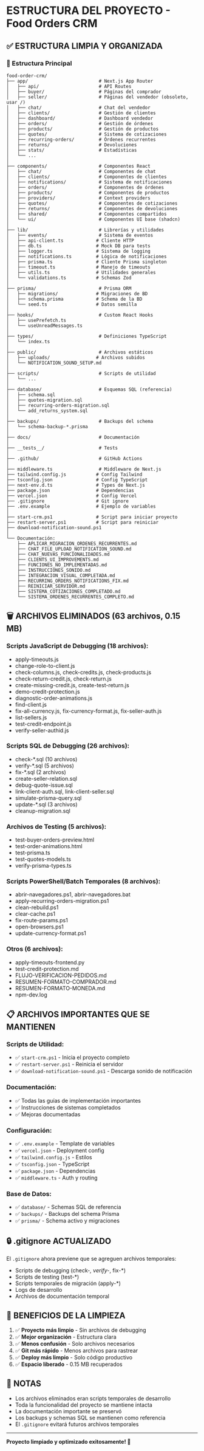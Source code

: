 # ESTRUCTURA DEL PROYECTO - Food Orders CRM

## ✅ ESTRUCTURA LIMPIA Y ORGANIZADA

### 📁 Estructura Principal

```
food-order-crm/
├── app/                          # Next.js App Router
│   ├── api/                      # API Routes
│   ├── buyer/                    # Páginas del comprador
│   ├── seller/                   # Páginas del vendedor (obsoleto, usar /)
│   ├── chat/                     # Chat del vendedor
│   ├── clients/                  # Gestión de clientes
│   ├── dashboard/                # Dashboard vendedor
│   ├── orders/                   # Gestión de órdenes
│   ├── products/                 # Gestión de productos
│   ├── quotes/                   # Sistema de cotizaciones
│   ├── recurring-orders/         # Órdenes recurrentes
│   ├── returns/                  # Devoluciones
│   ├── stats/                    # Estadísticas
│   └── ...
│
├── components/                   # Componentes React
│   ├── chat/                     # Componentes de chat
│   ├── clients/                  # Componentes de clientes
│   ├── notifications/            # Sistema de notificaciones
│   ├── orders/                   # Componentes de órdenes
│   ├── products/                 # Componentes de productos
│   ├── providers/                # Context providers
│   ├── quotes/                   # Componentes de cotizaciones
│   ├── returns/                  # Componentes de devoluciones
│   ├── shared/                   # Componentes compartidos
│   └── ui/                       # Componentes UI base (shadcn)
│
├── lib/                          # Librerías y utilidades
│   ├── events/                   # Sistema de eventos
│   ├── api-client.ts            # Cliente HTTP
│   ├── db.ts                    # Mock DB para tests
│   ├── logger.ts                # Sistema de logging
│   ├── notifications.ts         # Lógica de notificaciones
│   ├── prisma.ts                # Cliente Prisma singleton
│   ├── timeout.ts               # Manejo de timeouts
│   ├── utils.ts                 # Utilidades generales
│   └── validations.ts           # Schemas Zod
│
├── prisma/                       # Prisma ORM
│   ├── migrations/              # Migraciones de BD
│   ├── schema.prisma            # Schema de la BD
│   └── seed.ts                  # Datos semilla
│
├── hooks/                        # Custom React Hooks
│   ├── usePrefetch.ts
│   └── useUnreadMessages.ts
│
├── types/                        # Definiciones TypeScript
│   └── index.ts
│
├── public/                       # Archivos estáticos
│   ├── uploads/                 # Archivos subidos
│   └── NOTIFICATION_SOUND_SETUP.md
│
├── scripts/                      # Scripts de utilidad
│   └── ...
│
├── database/                     # Esquemas SQL (referencia)
│   ├── schema.sql
│   ├── quotes-migration.sql
│   ├── recurring-orders-migration.sql
│   └── add_returns_system.sql
│
├── backups/                      # Backups del schema
│   └── schema-backup-*.prisma
│
├── docs/                         # Documentación
│
├── __tests__/                    # Tests
│
├── .github/                      # GitHub Actions
│
├── middleware.ts                 # Middleware de Next.js
├── tailwind.config.js           # Config Tailwind
├── tsconfig.json                # Config TypeScript
├── next-env.d.ts                # Types de Next.js
├── package.json                 # Dependencias
├── vercel.json                  # Config Vercel
├── .gitignore                   # Git ignore
├── .env.example                 # Ejemplo de variables
│
├── start-crm.ps1                # Script para iniciar proyecto
├── restart-server.ps1           # Script para reiniciar
├── download-notification-sound.ps1
│
└── Documentación:
    ├── APLICAR_MIGRACION_ORDENES_RECURRENTES.md
    ├── CHAT_FILE_UPLOAD_NOTIFICATION_SOUND.md
    ├── CHAT_NUEVAS_FUNCIONALIDADES.md
    ├── CLIENTS_UI_IMPROVEMENTS.md
    ├── FUNCIONES_NO_IMPLEMENTADAS.md
    ├── INSTRUCCIONES_SONIDO.md
    ├── INTEGRACION_VISUAL_COMPLETADA.md
    ├── RECURRING_ORDERS_NOTIFICATIONS_FIX.md
    ├── REINICIAR_SERVIDOR.md
    ├── SISTEMA_COTIZACIONES_COMPLETADO.md
    └── SISTEMA_ORDENES_RECURRENTES_COMPLETO.md
```

## 🗑️ ARCHIVOS ELIMINADOS (63 archivos, 0.15 MB)

### Scripts JavaScript de Debugging (18 archivos):
- apply-timeouts.js
- change-role-to-client.js
- check-columns.js, check-credits.js, check-products.js
- check-return-credit.js, check-return.js
- create-missing-credit.js, create-test-return.js
- demo-credit-protection.js
- diagnostic-order-animations.js
- find-client.js
- fix-all-currency.js, fix-currency-format.js, fix-seller-auth.js
- list-sellers.js
- test-credit-endpoint.js
- verify-seller-authid.js

### Scripts SQL de Debugging (26 archivos):
- check-*.sql (10 archivos)
- verify-*.sql (5 archivos)
- fix-*.sql (2 archivos)
- create-seller-relation.sql
- debug-quote-issue.sql
- link-client-auth.sql, link-client-seller.sql
- simulate-prisma-query.sql
- update-*.sql (3 archivos)
- cleanup-migration.sql

### Archivos de Testing (5 archivos):
- test-buyer-orders-preview.html
- test-order-animations.html
- test-prisma.ts
- test-quotes-models.ts
- verify-prisma-types.ts

### Scripts PowerShell/Batch Temporales (8 archivos):
- abrir-navegadores.ps1, abrir-navegadores.bat
- apply-recurring-orders-migration.ps1
- clean-rebuild.ps1
- clear-cache.ps1
- fix-route-params.ps1
- open-browsers.ps1
- update-currency-format.ps1

### Otros (6 archivos):
- apply-timeouts-frontend.py
- test-credit-protection.md
- FLUJO-VERIFICACION-PEDIDOS.md
- RESUMEN-FORMATO-COMPRADOR.md
- RESUMEN-FORMATO-MONEDA.md
- npm-dev.log

## 📋 ARCHIVOS IMPORTANTES QUE SE MANTIENEN

### Scripts de Utilidad:
- ✅ `start-crm.ps1` - Inicia el proyecto completo
- ✅ `restart-server.ps1` - Reinicia el servidor
- ✅ `download-notification-sound.ps1` - Descarga sonido de notificación

### Documentación:
- ✅ Todas las guías de implementación importantes
- ✅ Instrucciones de sistemas completados
- ✅ Mejoras documentadas

### Configuración:
- ✅ `.env.example` - Template de variables
- ✅ `vercel.json` - Deployment config
- ✅ `tailwind.config.js` - Estilos
- ✅ `tsconfig.json` - TypeScript
- ✅ `package.json` - Dependencias
- ✅ `middleware.ts` - Auth y routing

### Base de Datos:
- ✅ `database/` - Schemas SQL de referencia
- ✅ `backups/` - Backups del schema Prisma
- ✅ `prisma/` - Schema activo y migraciones

## 🔒 .gitignore ACTUALIZADO

El `.gitignore` ahora previene que se agreguen archivos temporales:
- Scripts de debugging (check-*, verify-*, fix-*)
- Scripts de testing (test-*)
- Scripts temporales de migración (apply-*)
- Logs de desarrollo
- Archivos de documentación temporal

## 🎯 BENEFICIOS DE LA LIMPIEZA

1. ✅ **Proyecto más limpio** - Sin archivos de debugging
2. ✅ **Mejor organización** - Estructura clara
3. ✅ **Menos confusión** - Solo archivos necesarios
4. ✅ **Git más rápido** - Menos archivos para rastrear
5. ✅ **Deploy más limpio** - Solo código productivo
6. ✅ **Espacio liberado** - 0.15 MB recuperados

## 📝 NOTAS

- Los archivos eliminados eran scripts temporales de desarrollo
- Toda la funcionalidad del proyecto se mantiene intacta
- La documentación importante se preservó
- Los backups y schemas SQL se mantienen como referencia
- El `.gitignore` evitará futuros archivos temporales

---

**Proyecto limpiado y optimizado exitosamente! 🎉**
